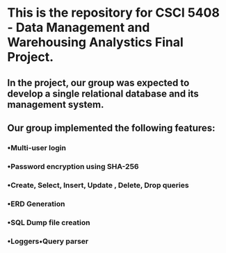 # This is the repository for CSCI 5408 - Data Management and Warehousing Analystics Final Project.

## In the project, our group was expected to develop a single relational database and its management system.

## Our group implemented the following features:

  ### •Multi-user login
  ### •Password encryption using SHA-256
  ### •Create, Select, Insert, Update , Delete, Drop queries
  ### •ERD Generation
  ### •SQL Dump file creation
  ### •Loggers•Query parser
